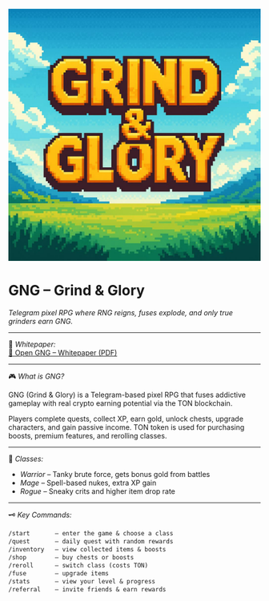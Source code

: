 <p align="center">
  <img src="banner.jpg" alt="GNG Banner" width="720"/>
</p>

# GNG – Grind & Glory

*Telegram pixel RPG where RNG reigns, fuses explode, and only true grinders earn GNG.*

---

📜 *Whitepaper:*  
[📄 Open GNG – Whitepaper (PDF)](./GNG%20–%20whitepaper.pdf)

---

🎮 *What is GNG?*

GNG (Grind & Glory) is a Telegram-based pixel RPG that fuses addictive gameplay with real crypto earning potential via the TON blockchain.

Players complete quests, collect XP, earn gold, unlock chests, upgrade characters, and gain passive income. TON token is used for purchasing boosts, premium features, and rerolling classes.

---

🧙 *Classes:*

- *Warrior* – Tanky brute force, gets bonus gold from battles  
- *Mage* – Spell-based nukes, extra XP gain  
- *Rogue* – Sneaky crits and higher item drop rate  

---

🗝 *Key Commands:*

```text
/start       – enter the game & choose a class
/quest       – daily quest with random rewards
/inventory   – view collected items & boosts
/shop        – buy chests or boosts
/reroll      – switch class (costs TON)
/fuse        – upgrade items
/stats       – view your level & progress
/referral    – invite friends & earn rewards
